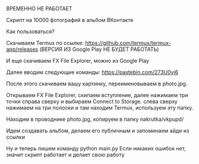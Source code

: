 ВРЕМЕННО НЕ РАБОТАЕТ

Скрипт на 10000 фотографий в альбом ВКонтакте

Как пользоваться?

Скачиваем Termux по ссылке: https://github.com/termux/termux-app/releases (ВЕРСИЯ ИЗ Google Play НЕ БУДЕТ РАБОТАТЬ)

И еще скачиваем FX File Explorer, можно из Google Play

Далее вводим следующие команды:
https://pastebin.com/273U0yi6

После этого скачиваем вашу картинку, переименовываем в photo.jpg.

Открываем FX File Explorer, скипаем вступление, далее нажимаем три точки справа сверху и выбираем Connect to Storage. слева сверху нажимаем на три полоски и там находим Termux, используем эту папку.

Находим в проводнике photo.jpg, копируем в папку nakrutka/vkpupd/ 

Идем создавать альбом, делаем его публичным и запоминаем айди из ссылки

Ну и теперь пишем команду
python main.py
Если никаких ошибок нет, значит скрипт работает и делает свою работу
